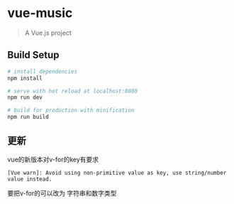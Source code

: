 # vue-music

> A Vue.js project

## Build Setup

``` bash
# install dependencies
npm install

# serve with hot reload at localhost:8080
npm run dev

# build for production with minification
npm run build

```
## 更新
vue的新版本对v-for的key有要求

`[Vue warn]: Avoid using non-primitive value as key, use string/number value instead.`

要把v-for的可以改为 字符串和数字类型